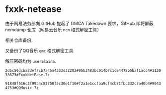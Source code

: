 # fxxk-netease

由于网易法务部向 GitHub 提起了 DMCA Takedown 要求，GitHub 即将屏蔽 ncmdump 仓库（网易云音乐 `ncm` 格式解密工具）

相关仓库备份.

又备份了QQ音乐 `qmc` 格式解密工具.

解压密码均为 `userElaina`.

`2d5c56dcba23ef7cb7a45a4233d32282#95b3483bc914b7c1ce4478b5baf1acc4#112033873#FxxkNetEase.7z`

`91848f616c3f99a4c83750f5c30e1f10#f2a1e1ccfba9cf4cb71fbc332c7a40b4#90434753#QQMusic.7z`
